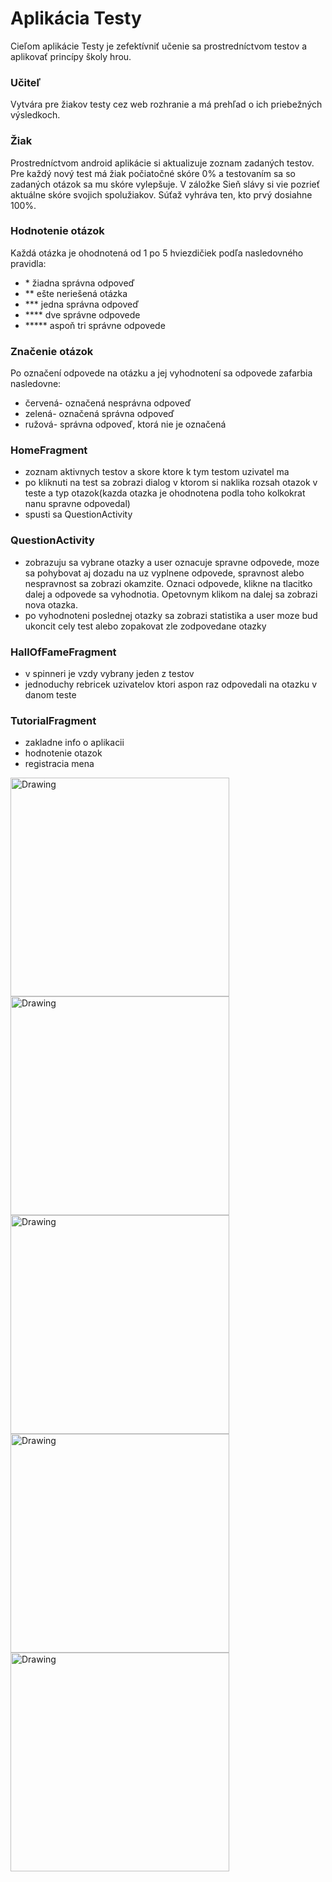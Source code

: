 # Aplikácia Testy
Cieľom aplikácie Testy je zefektívniť učenie sa prostredníctvom testov a aplikovať princípy školy hrou.
  
### Učiteľ
  Vytvára pre žiakov testy cez web rozhranie a má prehľad o ich priebežných výsledkoch.
  
### Žiak
Prostredníctvom android aplikácie si aktualizuje zoznam zadaných testov. Pre každý nový test má žiak počiatočné skóre 0% a testovaním sa so zadaných otázok sa mu skóre vylepšuje. V záložke Sieň slávy si vie pozrieť aktuálne skóre svojich spolužiakov. Súťaž vyhráva ten, kto prvý dosiahne 100%.
  	
###  Hodnotenie otázok
Každá otázka je ohodnotená od 1 po 5 hviezdičiek podľa nasledovného pravidla:

 * \* žiadna správna odpoveď
 * \*\* ešte neriešená otázka
 * \*\*\* jedna správna odpoveď
 * \*\*\*\* dve správne odpovede
 * \*\*\*\*\* aspoň tri správne odpovede
  
### Značenie otázok
Po označení odpovede na otázku a jej vyhodnotení sa odpovede zafarbia nasledovne:
  
  * červená- označená nesprávna odpoveď
  * zelená- označená správna odpoveď
  * ružová- správna odpoveď, ktorá nie je označená

### HomeFragment
- zoznam aktivnych testov a skore ktore k tym testom uzivatel ma
- po kliknuti na test sa zobrazi dialog v ktorom si naklika rozsah otazok v teste a typ otazok(kazda otazka je ohodnotena podla toho kolkokrat nanu spravne odpovedal)
- spusti sa QuestionActivity
### QuestionActivity
- zobrazuju sa vybrane otazky a user oznacuje spravne odpovede, moze sa pohybovat aj dozadu na uz vyplnene odpovede, spravnost alebo nespravnost sa zobrazi okamzite. Oznaci odpovede, klikne na tlacitko dalej a odpovede sa vyhodnotia. Opetovnym klikom na dalej sa zobrazi nova otazka.
- po vyhodnoteni poslednej otazky sa zobrazi statistika a user moze bud ukoncit cely test alebo zopakovat zle zodpovedane otazky
### HallOfFameFragment
- v spinneri je vzdy vybrany jeden z testov
- jednoduchy rebricek uzivatelov ktori aspon raz odpovedali na otazku v danom teste
### TutorialFragment
- zakladne info o aplikacii
- hodnotenie otazok
- registracia mena


<img src="screen1.png" alt="Drawing" width="350"/>
<img src="screen2.png" alt="Drawing" width="350"/>
<img src="screen3.png" alt="Drawing" width="350"/>
<img src="screen4.png" alt="Drawing" width="350"/>
<img src="screen5.png" alt="Drawing" width="350"/>